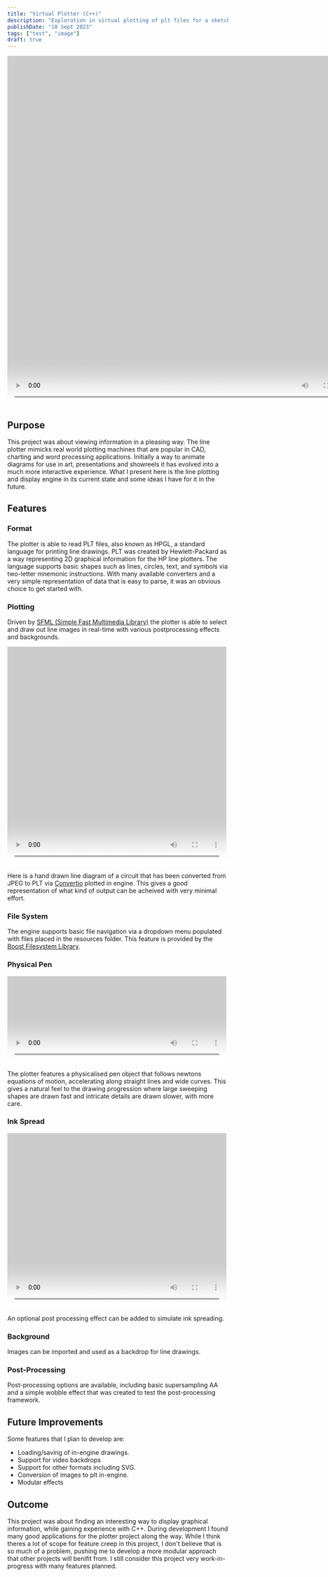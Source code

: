 ```yaml
---
title: "Virtual Plotter (C++)"
description: "Exploration in virtual plotting of plt files for a sketch like real time drawing"
publishDate: "10 Sept 2023"
tags: ["test", "image"]
draft: true
---
```

<div id="vid" style="display:inline-block; filter:invert(100%);">
  <video width="800" height="800" style="float:left;" loop autoplay>
    <source src="http://flandan.github.io/images/FullPlot.mp4" type="video/mp4">
  Your browser does not support the video tag.
  </video>
</div>

## Purpose
This project was about viewing information in a pleasing way. The line plotter mimicks real world plotting machines that are popular in CAD, charting and word processing applications. Initially a way to animate diagrams for use in art, presentations and showreels it has evolved into a much more interactive experience. What I present here is the line plotting and display engine in its current state and some ideas I have for it in the future.


## Features
### Format
The plotter is able to read PLT files, also known as HPGL, a standard language for printing line drawings. PLT was created by Hewlett-Packard as a way representing 2D graphical information for the HP line plotters. The language supports basic shapes such as lines, circles, text, and symbols via two-letter mnemonic instructions. With many available converters and a very simple representation of data that is easy to parse, it was an obvious choice to get started with.

### Plotting
Driven by [SFML (Simple Fast Multimedia Library)](https://www.sfml-dev.org/) the plotter is able to select and draw out line images in real-time with various postprocessing effects and backgrounds.
<div id="vid" style="display:inline-block; filter:invert(100%);">
  <video width="500" height="500" style="float:left;" loop autoplay>
    <source src="http://flandan.github.io/images/Plotting2.mp4" type="video/mp4">
  Your browser does not support the video tag.
  </video>

</div>

Here is a hand drawn line diagram of a circuit that has been converted from JPEG to PLT via [Convertio](https://convertio.co/) plotted in engine. This gives a good representation of what kind of output can be acheived with very minimal effort.

### File System
The engine supports basic file navigation via a dropdown menu populated with files placed in the resources folder. This feature is provided by the [Boost Filesystem Library](https://www.boost.org/doc/libs/1_67_0/libs/filesystem/doc/index.htm).

### Physical Pen
<div id="vid" style="display:inline-block; filter:invert(100%);">
  <video width="500" height="200" style="float:left;" loop autoplay>
    <source src="http://flandan.github.io/images/PenAcceleration.mp4" type="video/mp4">
  Your browser does not support the video tag.
  </video>
</div>

The plotter features a physicalised pen object that follows newtons equations of motion, accelerating along straight lines and wide curves. This gives a natural feel to the drawing progression where large sweeping shapes are drawn fast and intricate details are drawn slower, with more care.

### Ink Spread
<div id="vid" style="display:inline-block; filter:invert(100%);">
  <video width="500" height="400" style="float:left;" loop autoplay>
    <source src="http://flandan.github.io/images/InkSpread.mp4" type="video/mp4">
  Your browser does not support the video tag.
  </video>
</div>

An optional post processing effect can be added to simulate ink spreading.

### Background
Images can be imported and used as a backdrop for line drawings.

### Post-Processing
Post-processing options are available, including basic supersampling AA and a simple wobble effect that was created to test the post-processing framework.

## Future Improvements
Some features that I plan to develop are: 
* Loading/saving of in-engine drawings.
* Support for video backdrops
* Support for other formats including SVG.
* Conversion of images to plt in-engine.
* Modular effects

## Outcome
This project was about finding an interesting way to display graphical information, while gaining experience with C++. During development I found many good applications for the plotter project along the way. While I think theres a lot of scope for feature creep in this project, I don't believe that is so much of a problem, pushing me to develop a more modular approach that other projects will benifit from. I still consider this project very work-in-progress with many features planned.
